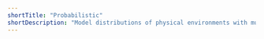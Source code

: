 ```yaml
---
shortTitle: "Probabilistic"
shortDescription: "Model distributions of physical environments with multiple objects and agents."
---
```

